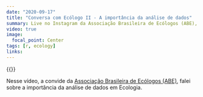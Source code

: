 ```yaml
---
date: "2020-09-17"
title: "Conversa com Ecólogo II - A importância da análise de dados"
summary: Live no Instagram da Associação Brasileira de Ecólogos (ABE), no quadro "Conversa com Ecólogo" sobre a importância da análise de dados
video: true
image:
  focal_point: Center
tags: [r, ecology]
links:
---
```


{{<instagram CFQVjMtH6qk>}}

Nesse vídeo, a convide da [Associação Brasileira de Ecólogos (ABE)](https://ecologosabe.wixsite.com/ecologosabe), falei sobre a importância da análise de dados em Ecologia.